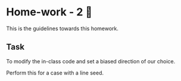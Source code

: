 # Home-work - 2 :apple:

This is the guidelines towards this homework.

## Task 
To modify the in-class code and set a biased direction of our choice.

Perform this for a case with a line seed.


